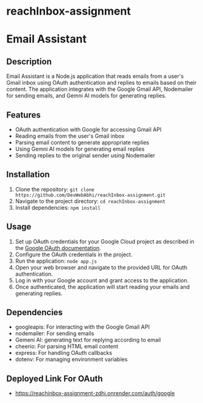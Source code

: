 # reachInbox-assignment

# Email Assistant

## Description
Email Assistant is a Node.js application that reads emails from a user's Gmail inbox using OAuth authentication and replies to emails based on their content. The application integrates with the Google Gmail API, Nodemailer for sending emails, and Gemni AI models for generating replies.

## Features
- OAuth authentication with Google for accessing Gmail API
- Reading emails from the user's Gmail inbox
- Parsing email content to generate appropriate replies
- Using Gemni AI models for generating email replies
- Sending replies to the original sender using Nodemailer

## Installation
1. Clone the repository: `git clone https://github.com/DevWebAbhi/reachInbox-assignment.git`
2. Navigate to the project directory: `cd reachInbox-assignment`
3. Install dependencies: `npm install`

## Usage
1. Set up OAuth credentials for your Google Cloud project as described in the [Google OAuth documentation](https://cloud.google.com/docs/authentication/getting-started).
2. Configure the OAuth credentials in the project.
3. Run the application: `node app.js`
4. Open your web browser and navigate to the provided URL for OAuth authentication.
5. Log in with your Google account and grant access to the application.
6. Once authenticated, the application will start reading your emails and generating replies.

## Dependencies
- googleapis: For interacting with the Google Gmail API
- nodemailer: For sending emails
- Gemeni AI: generating text for replying according to email
- cheerio: For parsing HTML email content
- express: For handling OAuth callbacks
- dotenv: For managing environment variables


## Deployed Link For OAuth

- https://reachinbox-assignment-zdhi.onrender.com/auth/google
